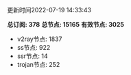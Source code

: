 更新时间2022-07-19 14:33:43

**总订阅: 378**
**总节点: 15165**
**有效节点: 3025**
- v2ray节点: 1837
- ss节点: 922
- ssr节点: 14
- trojan节点: 252
